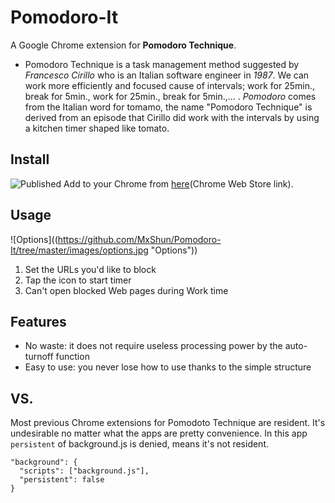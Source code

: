 # Pomodoro-It
A Google Chrome extension for **Pomodoro Technique**.

* Pomodoro Technique is a task management method suggested by *Francesco Cirillo* who is an Italian software engineer in *1987*.
We can work more efficiently and focused cause of intervals; work for 25min., break for 5min., work for 25min., break for 5min.,... .
*Pomodoro* comes from the Italian word for tomamo, the name "Pomodoro Technique" is derived from an episode that Cirillo did work with the intervals by using a kitchen timer shaped like tomato.

## Install
![Published](https://github.com/MxShun/Pomodoro-It/tree/master/images/released.jpg "Published")
Add to your Chrome from [here](https://chrome.google.com/webstore/detail/pomodoro-it/opbnogjaoajnpnbaaghedemddabfbpdk)(Chrome Web Store link).

## Usage
![Options]((https://github.com/MxShun/Pomodoro-It/tree/master/images/options.jpg "Options"))
1. Set the URLs you'd like to block
2. Tap the icon to start timer
3. Can't open blocked Web pages during Work time

## Features
- No waste: it does not require useless processing power by the auto-turnoff function
- Easy to use: you never lose how to use thanks to the simple structure

## VS.
Most previous Chrome extensions for Pomodoto Technique are resident. It's undesirable no matter what the apps are pretty convenience.
In this app `persistent` of background.js is denied, means it's not resident.
```
"background": {
  "scripts": ["background.js"],
  "persistent": false
}
```
